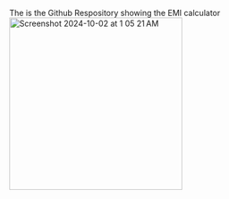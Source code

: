 The is the Github Respository showing the EMI calculator 
<img width="309" alt="Screenshot 2024-10-02 at 1 05 21 AM" src="https://github.com/user-attachments/assets/882cceba-36d2-4235-b8a7-88dc15254b9e">
